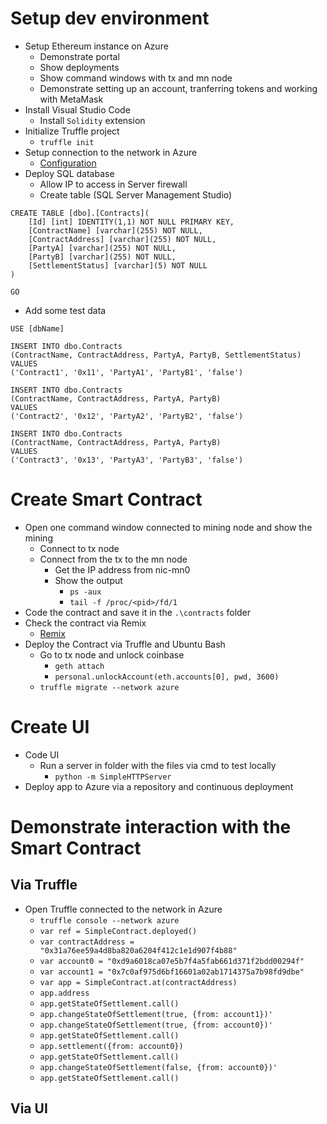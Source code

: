 # Setup dev environment

*   Setup Ethereum instance on Azure
    *   Demonstrate portal
    *   Show deployments
    *   Show command windows with tx and mn node
    *   Demonstrate setting up an account, tranferring tokens and working with MetaMask
*   Install Visual Studio Code
    *   Install `Solidity` extension
*   Initialize Truffle project
    *   `truffle init`
*   Setup connection to the network in Azure
    *   [Configuration](https://github.com/BlockchainRepos/truffle-testrpc/tree/master/truffle-general)
*   Deploy SQL database
    *   Allow IP to access in Server firewall
    *   Create table (SQL Server Management Studio)
```
CREATE TABLE [dbo].[Contracts](
    [Id] [int] IDENTITY(1,1) NOT NULL PRIMARY KEY, 
	[ContractName] [varchar](255) NOT NULL,
    [ContractAddress] [varchar](255) NOT NULL,
	[PartyA] [varchar](255) NOT NULL,
	[PartyB] [varchar](255) NOT NULL,
    [SettlementStatus] [varchar](5) NOT NULL
)

GO
```

*   Add some test data
```
USE [dbName]

INSERT INTO dbo.Contracts
(ContractName, ContractAddress, PartyA, PartyB, SettlementStatus)
VALUES
('Contract1', '0x11', 'PartyA1', 'PartyB1', 'false')

INSERT INTO dbo.Contracts
(ContractName, ContractAddress, PartyA, PartyB)
VALUES
('Contract2', '0x12', 'PartyA2', 'PartyB2', 'false')

INSERT INTO dbo.Contracts
(ContractName, ContractAddress, PartyA, PartyB)
VALUES
('Contract3', '0x13', 'PartyA3', 'PartyB3', 'false')
```

# Create Smart Contract

*   Open one command window connected to mining node and show the mining
    *   Connect to tx node
    *   Connect from the tx to the mn node
        *   Get the IP address from nic-mn0
        *   Show the output
            *   `ps -aux`
            *   `tail -f /proc/<pid>/fd/1`
*   Code the contract and save it in the `.\contracts` folder
*   Check the contract via Remix
    *   [Remix](https://ethereum.github.io/browser-solidity/#version=soljson-v0.4.11+commit.68ef5810.js)
*   Deploy the Contract via Truffle and Ubuntu Bash
    *   Go to tx node and unlock coinbase
        *   `geth attach`
        *   `personal.unlockAccount(eth.accounts[0], pwd, 3600)`
    *   `truffle migrate --network azure`

# Create UI
*   Code UI
    *   Run a server in folder with the files via cmd to test locally
        *   `python -m SimpleHTTPServer`
*   Deploy app to Azure via a repository and continuous deployment

# Demonstrate interaction with the Smart Contract

## Via Truffle
*   Open Truffle connected to the network in Azure
    *   `truffle console --network azure`
    *   `var ref = SimpleContract.deployed()`
    *   `var contractAddress = "0x31a76ee59a4d8ba820a6204f412c1e1d907f4b88"`
    *   `var account0 = "0xd9a6018ca07e5b7f4a5fab661d371f2bdd00294f"`
    *   `var account1 = "0x7c0af975d6bf16601a02ab1714375a7b98fd9dbe"`
    *   `var app = SimpleContract.at(contractAddress)`
    *   `app.address`
    *   `app.getStateOfSettlement.call()`
    *   `app.changeStateOfSettlement(true, {from: account1})'`
    *   `app.changeStateOfSettlement(true, {from: account0})'`
    *   `app.getStateOfSettlement.call()`
    *   `app.settlement({from: account0})`
    *   `app.getStateOfSettlement.call()`
    *   `app.changeStateOfSettlement(false, {from: account0})'`
    *   `app.getStateOfSettlement.call()`

## Via UI